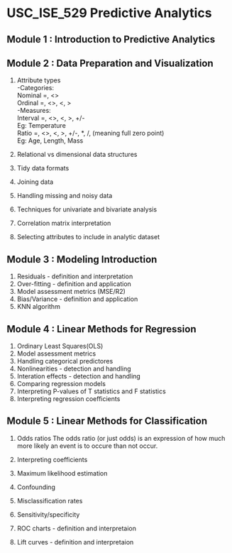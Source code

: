 # USC_ISE_529 Predictive Analytics

## Module 1 : Introduction to Predictive Analytics


## Module 2 : Data Preparation and Visualization

1. Attribute types  
-Categories:  
Nominal =, <>  
Ordinal =, <>, <, >  
-Measures:  
Interval =, <>, <, >, +/-  
Eg: Temperature  
Ratio =, <>, <, >, +/-, *, /, (meaning full zero point)  
Eg: Age, Length, Mass  

2. Relational vs dimensional data structures

3. Tidy data formats

4. Joining data

5. Handling missing and noisy data

6. Techniques for univariate and bivariate analysis

7. Correlation matrix interpretation

8. Selecting attributes to include in analytic dataset


## Module 3 : Modeling Introduction 

1. Residuals - definition and interpretation
2. Over-fitting - definition and application
3. Model assessment metrics (MSE/R2)
4. Bias/Variance - definition and application
5. KNN algorithm

## Module 4 : Linear Methods for Regression

1. Ordinary Least Squares(OLS)
2. Model assessment metrics
3. Handling categorical predictores
4. Nonlinearities - detection and handling
5. Interation effects - detection and handling
6. Comparing regression models
7. Interpreting P-values of T statistics and F statistics
8. Interpreting regression coefficients

## Module 5 : Linear Methods for Classification

1. Odds ratios
The odds ratio (or just odds) is an expression of how much more likely an event is to occure than not occur.  
2. Interpreting coefficients

3. Maximum likelihood estimation

4. Confounding

5. Misclassification rates

6. Sensitivity/specificity

7. ROC charts - definition and interpretaion

8. Lift curves - definition and interpretaion
